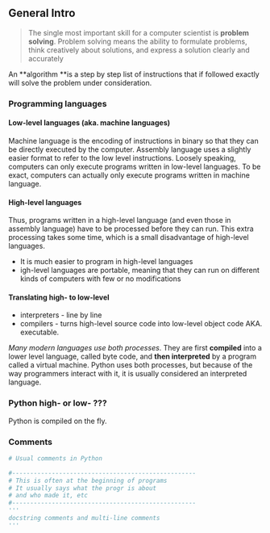 ## General Intro

> The single most important skill for a computer scientist is **problem solving**. Problem solving means the ability to formulate problems, think creatively about solutions, and express a solution clearly and accurately

An **algorithm **is a step by step list of instructions that if followed exactly will solve the problem under consideration.

### Programming languages

#### Low-level languages \(aka. machine languages\)

Machine language is the encoding of instructions in binary so that they can be directly executed by the computer. Assembly language uses a slightly easier format to refer to the low level instructions. Loosely speaking, computers can only execute programs written in low-level languages. To be exact, computers can actually only execute programs written in machine language.

#### High-level languages

Thus, programs written in a high-level language \(and even those in assembly language\) have to be processed before they can run. This extra processing takes some time, which is a small disadvantage of high-level languages.

* It is much easier to program in high-level languages
* igh-level languages are portable, meaning that they can run on different kinds of computers with few or no modifications

#### Translating high- to low-level

* interpreters - line by line
* compilers - turns high-level source code into low-level object code AKA. executable.

_Many modern languages use both processes_. They are first **compiled** into a lower level language, called byte code, and **then interpreted** by a program called a virtual machine. Python uses both processes, but because of the way programmers interact with it, it is usually considered an interpreted language.

### Python high- or low- ???

Python is compiled on the fly.

### Comments

```python
# Usual comments in Python

#---------------------------------------------------
# This is often at the beginning of programs
# It usually says what the progr is about
# and who made it, etc
#---------------------------------------------------
'''
docstring comments and multi-line comments
'''
```



